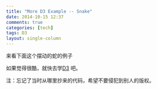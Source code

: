 ```yaml
---
title: "More D3 Example -- Snake"
date: 2014-10-15 12:37
comments: true
categories: [tech]
tags: D3
layout: single-column
---
```


来看下面这个摆动的蛇的例子<!--more-->

<script src="http://d3js.org/d3.v3.min.js"></script>
<div id="body1">

</div>

<script type="text/javascript">

var margin = {top: 40, right: 40, bottom: 40, left: 40},
    width = 960 - margin.left - margin.right,
    height = 500 - margin.top - margin.bottom;

var y = d3.scale.ordinal()
    .domain(d3.range(50))
    .rangePoints([0, height]);

var z = d3.scale.linear()
    .domain([10, 0])
    .range(["hsl(62,100%,90%)", "hsl(228,30%,20%)"])
    .interpolate(d3.interpolateHcl);

var svg = d3.select("#body1").append("svg")
    .attr("width", width + margin.left + margin.right)
    .attr("height", height + margin.top + margin.bottom)
  .append("g")
    .attr("transform", "translate(" + margin.left + "," + margin.top + ")");

svg.selectAll("circle")
    .data(y.domain())
  .enter().append("circle")
    .attr("r", 25)
    .attr("cx", 0)
    .attr("cy", y)
    .style("fill", function(d) { return z(Math.abs(d % 20 - 10)); })
  .transition()
    .duration(2500)
    .delay(function(d) { return d * 40; })
    .each(slide);

function slide() {
  var circle = d3.select(this);
  (function repeat() {
    circle = circle.transition()
        .attr("cx", width)
      .transition()
        .attr("cx", 0)
        .each("start", repeat);
  })();
}
</script>

如果觉得很酷，就快去学<a href="http://d3js.org/">D3</a> 吧。

注：忘记了当时从哪里抄来的代码，希望不要侵犯到别人的版权。
